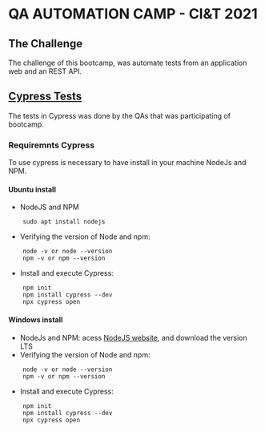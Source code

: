 # QA AUTOMATION CAMP - CI&T 2021

## The Challenge

The challenge of this bootcamp, was automate tests from an application web and an REST API.

## [Cypress Tests](https://docs.cypress.io/)
The tests in Cypress was done by the QAs that was participating of bootcamp.
### Requiremnts Cypress

To use cypress is necessary to have install in your machine NodeJs and NPM.

#### Ubuntu install

- NodeJS and NPM
```
    sudo apt install nodejs
```
- Verifying the version of Node and npm:
```
    node -v or node --version
    npm -v or npm --version
```
- Install and execute Cypress:
```
	npm init
	npm install cypress --dev
	npx cypress open
```

#### Windows install

- NodeJs and NPM: acess [NodeJS website](https://nodejs.org/en/), and download the version LTS 
- Verifying the version of Node and npm:
```
    node -v or node --version
    npm -v or npm --version
```
- Install and execute Cypress:
```
	npm init
	npm install cypress --dev
	npx cypress open
```
